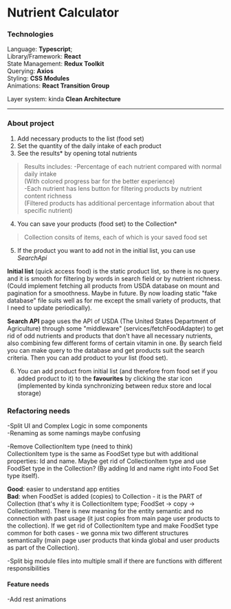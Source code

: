 # Nutrient Calculator
### Technologies

Language: **Typescript**;  
Library/Framework: **React**  
State Management: **Redux Toolkit**  
Querying: **Axios**  
Styling: **CSS Modules**  
Animations: **React Transition Group**  

Layer system: kinda **Clean Architecture**

------------


### About project

1) Add necessary products to the list (food set)  
2) Set the quantity of the daily intake of each product  
3) See the results* by opening total nutrients  

> Results includes: 
-Percentage of each nutrient compared with normal daily intake  
(With colored progress bar for the better experience)  
-Each nutrient has lens button for filtering products by nutrient content richness  
(Filtered products has additional percentage information about that specific nutrient)  

4) You can save your products (food set) to the Collection*  

> Collection consits of items, each of which is your saved food set

5) If the product you want to add not in the initial list, you can use *SearchApi*  

**Initial list** (quick access food) is the static product list, so there is no query and it is smooth for filtering by words in search field or by nutrient richness.  
(Could implement fetching all products from USDA database on mount and pagination for a smoothness. Maybe in future. By now loading static "fake database" file suits well as for me except the small variety of products, that I need to update periodically).

**Search API** page uses the API of USDA (The United States Department of Agriculture) through some "middleware" (services/fetchFoodAdapter) to get rid of odd nutrients and products that don't have all necessary nutrients, also combining few different forms of certain vitamin in one. 
By search field you can make query to the database and get products suit the search criteria. Then you can add product to your list (food set).

6) You can add product from initial list (and therefore from food set if you added product to it) to the **favourites** by clicking the star icon (implemented by kinda synchronizing between redux store and local storage)

### Refactoring needs

-Split UI and Complex Logic in some components  
-Renaming as some namings maybe confusing   

-Remove CollectionItem type (need to think)  
CollectionItem type is the same as FoodSet type but with additional properties: Id and name. Maybe get rid of CollectionItem type and use FoodSet type in the Collection? (By adding Id and name right into Food Set type itself). 

**Good**: easier to understand app entities  
**Bad**: when FoodSet is added (copies) to Collection - it is the PART of Collection (that's why it is CollectionItem type; FoodSet -> copy -> CollectionItem). There is new meaning for the entity semantic and no connection with past usage (it just copies from main page user products to the collection). If we get rid of CollectionItem type and make FoodSet type common for both cases - we gonna mix two different structures semantically (main page user products that kinda global and user products as part of the Collection). 

-Split big module files into multiple small if there are functions with different responsibilities

#### Feature needs
-Add rest animations
